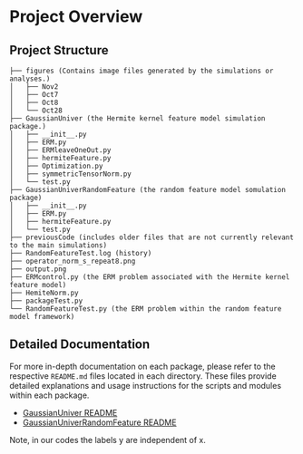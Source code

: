 # Project Overview

## Project Structure

```plaintext
├── figures (Contains image files generated by the simulations or analyses.)
│   ├── Nov2
│   ├── Oct7
│   ├── Oct8
│   └── Oct28
├── GaussianUniver (the Hermite kernel feature model simulation package.)
│   ├── __init__.py
│   ├── ERM.py
│   ├── ERMleaveOneOut.py
│   ├── hermiteFeature.py
│   ├── Optimization.py
│   ├── symmetricTensorNorm.py
│   └── test.py
├── GaussianUniverRandomFeature (the random feature model somulation package)
│   ├── __init__.py
│   ├── ERM.py
│   ├── hermiteFeature.py
│   └── test.py
├── previousCode (includes older files that are not currently relevant to the main simulations)
├── RandomFeatureTest.log (history)
├── operator_norm_s_repeat8.png
├── output.png
├── ERMcontrol.py (the ERM problem associated with the Hermite kernel feature model)
├── HemiteNorm.py
├── packageTest.py
└── RandomFeatureTest.py (the ERM problem within the random feature model framework)
```

## Detailed Documentation

For more in-depth documentation on each package, please refer to the respective `README.md` files located in each directory. These files provide detailed explanations and usage instructions for the scripts and modules within each package.

- [GaussianUniver README](./GaussianUniver/README.md)
- [GaussianUniverRandomFeature README](./GaussianUniverRandomFeature/README.md)

Note, in our codes the labels y are independent of x.
